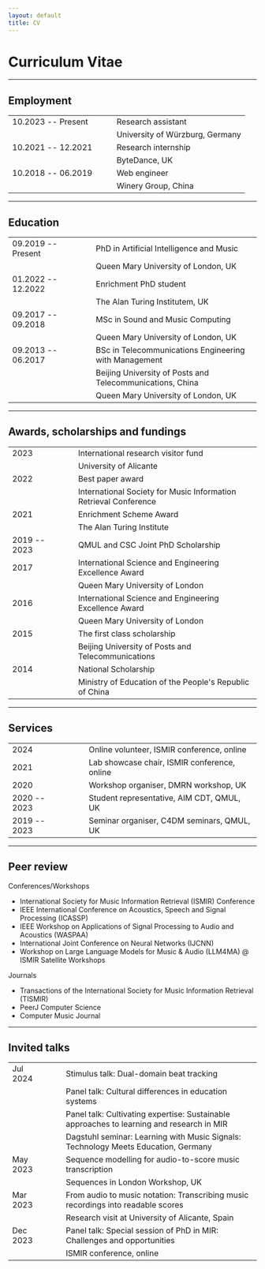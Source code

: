 ```yaml
---
layout: default
title: CV
---
```


# Curriculum Vitae

---

## Employment

|                       |                           |       |
|:--------------------- |:------------------------- |:----- |
| 10.2023 -- Present    | &nbsp;&nbsp;&nbsp;&nbsp;  | Research assistant |
|                       | | University of Würzburg, Germany |
| 10.2021 -- 12.2021    | &nbsp;&nbsp;&nbsp;&nbsp;  | Research internship |
|                       | | ByteDance, UK |
| 10.2018 -- 06.2019    | &nbsp;&nbsp;&nbsp;&nbsp;  | Web engineer |
|                       | | Winery Group, China |

---

## Education

|                   |                           |       |
|:----------------- |:------------------------- |:----- |
| 09.2019 -- Present| &nbsp;&nbsp;&nbsp;&nbsp;  | PhD in Artificial Intelligence and Music |
|                   | | Queen Mary University of London, UK |
| 01.2022 -- 12.2022| &nbsp;&nbsp;&nbsp;&nbsp;  | Enrichment PhD student |
|                   | | The Alan Turing Institutem, UK |
| 09.2017 -- 09.2018| &nbsp;&nbsp;&nbsp;&nbsp;  | MSc in Sound and Music Computing |
|                   | | Queen Mary University of London, UK |
| 09.2013 -- 06.2017| &nbsp;&nbsp;&nbsp;&nbsp;  | BSc in Telecommunications Engineering with Management |
|                   | | Beijing University of Posts and Telecommunications, China |
|                   | | Queen Mary University of London, UK |

---

## Awards, scholarships and fundings

|       |                           |     |
|:----- |:------------------------- |:--- |
| 2023  | &nbsp;&nbsp;&nbsp;&nbsp;  | International research visitor fund |
|       | | University of Alicante |
| 2022  | &nbsp;&nbsp;&nbsp;&nbsp;  | Best paper award |
|       | | International Society for Music Information Retrieval Conference |
| 2021  | &nbsp;&nbsp;&nbsp;&nbsp;  | Enrichment Scheme Award |
|       | | The Alan Turing Institute |
| 2019 -- 2023  | &nbsp;&nbsp;&nbsp;&nbsp;  | QMUL and CSC Joint PhD Scholarship |
| 2017  | &nbsp;&nbsp;&nbsp;&nbsp;  | International Science and Engineering Excellence Award |
|       | | Queen Mary University of London |
| 2016  | &nbsp;&nbsp;&nbsp;&nbsp;  | International Science and Engineering Excellence Award |
|       | | Queen Mary University of London |
| 2015  | &nbsp;&nbsp;&nbsp;&nbsp;  | The first class scholarship |
|       | | Beijing University of Posts and Telecommunications |
| 2014  | &nbsp;&nbsp;&nbsp;&nbsp;  | National Scholarship |
|       | | Ministry of Education of the People's Republic of China |

---

## Services

|       |                           |     |
|:----- |:------------------------- |:--- |
| 2024  | &nbsp;&nbsp;&nbsp;&nbsp;  | Online volunteer, ISMIR conference, online |
| 2021  | &nbsp;&nbsp;&nbsp;&nbsp;  | Lab showcase chair, ISMIR conference, online |
| 2020  | &nbsp;&nbsp;&nbsp;&nbsp;  | Workshop organiser, DMRN workshop, UK |
| 2020 -- 2023 | &nbsp;&nbsp;&nbsp;&nbsp;  | Student representative, AIM CDT, QMUL, UK |
| 2019 -- 2023 | &nbsp;&nbsp;&nbsp;&nbsp;  | Seminar organiser, C4DM seminars, QMUL, UK |

---

## Peer review

Conferences/Workshops

- International Society for Music Information Retrieval (ISMIR) Conference
- IEEE International Conference on Acoustics, Speech and Signal Processing (ICASSP)
- IEEE Workshop on Applications of Signal Processing to Audio and Acoustics (WASPAA)
- International Joint Conference on Neural Networks (IJCNN)
- Workshop on Large Language Models for Music \& Audio (LLM4MA) @ ISMIR Satellite Workshops

Journals

- Transactions of the International Society for Music Information Retrieval (TISMIR)
- PeerJ Computer Science
- Computer Music Journal

---

## Invited talks

|           |                           |     |
|:--------- |:------------------------- |:--- |
| Jul 2024 | &nbsp;&nbsp;&nbsp;&nbsp;  | Stimulus talk: Dual-domain beat tracking |
|           | &nbsp;&nbsp;&nbsp;&nbsp;  | Panel talk: Cultural differences in education systems |
|           | &nbsp;&nbsp;&nbsp;&nbsp;  | Panel talk: Cultivating expertise: Sustainable approaches to learning and research in MIR |
|           | | Dagstuhl seminar: Learning with Music Signals: Technology Meets Education, Germany |
| May 2023  | &nbsp;&nbsp;&nbsp;&nbsp;  | Sequence modelling for audio-to-score music transcription |
|           | | Sequences in London Workshop, UK |
| Mar 2023 | &nbsp;&nbsp;&nbsp;&nbsp;  | From audio to music notation: Transcribing music recordings into readable scores |
|           | | Research visit at University of Alicante, Spain |
| Dec 2023 | &nbsp;&nbsp;&nbsp;&nbsp;  | Panel talk: Special session of PhD in MIR: Challenges and opportunities |
|           | | ISMIR conference, online |
